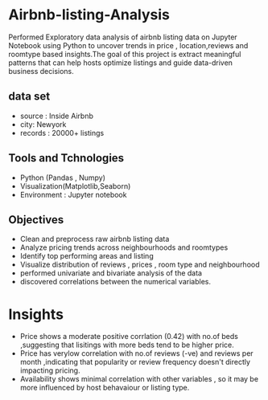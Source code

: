 # Airbnb-listing-Analysis
Performed Exploratory data analysis of airbnb listing data on Jupyter Notebook using Python to uncover trends in price , location,reviews and roomtype based insights.The goal of this project is extract meaningful patterns that can help hosts optimize listings and guide data-driven business decisions.
## data set
* source : Inside Airbnb
* city: Newyork
* records : 20000+ listings
## Tools and Tchnologies
* Python (Pandas , Numpy)
* Visualization(Matplotlib,Seaborn)
* Environment : Jupyter notebook
## Objectives
* Clean and preprocess raw airbnb listing data
* Analyze pricing trends across neighbourhoods and roomtypes
* Identify top performing areas and listing
* Visualize distribution of reviews , prices , room type and neighbourhood
* performed univariate and bivariate analysis of the data
* discovered correlations between the numerical variables.
# Insights
* Price shows a moderate positive corrlation (0.42) with no.of beds ,suggesting that lisitings with more beds tend to be higher price.
* Price  has verylow correlation with no.of reviews (-ve) and reviews per month ,indicating that popularity or review frequency doesn't directly impacting pricing.
* Availability shows minimal correlation with other variables , so it may be more influenced by host behavaiour or listing type.
